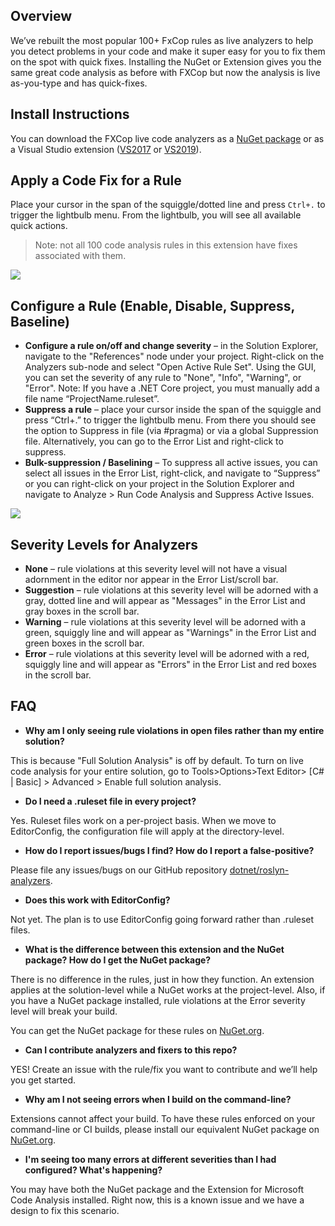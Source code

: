 ## Overview
We’ve rebuilt the most popular 100+ FxCop rules as live analyzers to help you detect problems in your code and make it super easy for you to fix them on the spot with quick fixes. Installing the NuGet or Extension gives you the same great code analysis as before with FXCop but now the analysis is live as-you-type and has quick-fixes.

## Install Instructions
You can download the FXCop live code analyzers as a [NuGet package](https://www.nuget.org/packages/Microsoft.CodeAnalysis.FxCopAnalyzers/) or as a Visual Studio extension ([VS2017](https://marketplace.visualstudio.com/items?itemName=VisualStudioPlatformTeam.MicrosoftCodeAnalysis2017) or [VS2019](https://marketplace.visualstudio.com/items?itemName=VisualStudioPlatformTeam.MicrosoftCodeAnalysis2019)).

## Apply a Code Fix for a Rule
Place your cursor in the span of the squiggle/dotted line and press `Ctrl+.` to trigger the lightbulb menu. From the lightbulb, you will see all available quick actions.
> Note: not all 100 code analysis rules in this extension have fixes associated with them.

<img src="https://github.com/dotnet/roslyn-analyzers/blob/main/docs/MakeStatic.PNG">

## Configure a Rule (Enable, Disable, Suppress, Baseline)
* **Configure a rule on/off and change severity** – in the Solution Explorer, navigate to the "References" node under your project. Right-click on the Analyzers sub-node and select "Open Active Rule Set". Using the GUI, you can set the severity of any rule to "None", "Info", "Warning", or "Error". Note: If you have a .NET Core project, you must manually add a file name “ProjectName.ruleset”. 
* **Suppress a rule** – place your cursor inside the span of the squiggle and press “Ctrl+.” to trigger the lightbulb menu. From there you should see the option to Suppress in file (via #pragma) or via a global Suppression file. Alternatively, you can go to the Error List and right-click to suppress. 
* **Bulk-suppression / Baselining** – To suppress all active issues, you can select all issues in the Error List, right-click, and navigate to “Suppress” or you can right-click on your project in the Solution Explorer and navigate to Analyze > Run Code Analysis and Suppress Active Issues. 

<img src = "https://github.com/dotnet/roslyn-analyzers/blob/main/docs/SuppressErrorList.PNG">

## Severity Levels for Analyzers
* **None** – rule violations at this severity level will not have a visual adornment in the editor nor appear in the Error List/scroll bar.
* **Suggestion** – rule violations at this severity level will be adorned with a gray, dotted line and will appear as "Messages" in the Error List and gray boxes in the scroll bar.
* **Warning** – rule violations at this severity level will be adorned with a green, squiggly line and will appear as "Warnings" in the Error List and green boxes in the scroll bar. 
* **Error** – rule violations at this severity level will be adorned with a red, squiggly line and will appear as "Errors" in the Error List and red boxes in the scroll bar. 
 
## FAQ
* **Why am I only seeing rule violations in open files rather than my entire solution?**

This is because "Full Solution Analysis" is off by default. To turn on live code analysis for your entire solution, go to Tools>Options>Text Editor> [C# | Basic] > Advanced > Enable full solution analysis.

* **Do I need a .ruleset file in every project?**

Yes. Ruleset files work on a per-project basis. When we move to EditorConfig, the configuration file will apply at the directory-level.

* **How do I report issues/bugs I find? How do I report a false-positive?**

Please file any issues/bugs on our GitHub repository [dotnet/roslyn-analyzers](https://github.com/dotnet/roslyn-analyzers/issues).

* **Does this work with EditorConfig?**

Not yet. The plan is to use EditorConfig going forward rather than .ruleset files.

* **What is the difference between this extension and the NuGet package? How do I get the NuGet package?**

There is no difference in the rules, just in how they function. An extension applies at the solution-level while a NuGet works at the project-level. Also, if you have a NuGet package installed, rule violations at the Error severity level will break your build. 

You can get the NuGet package for these rules on [NuGet.org](https://www.nuget.org/packages/Microsoft.CodeAnalysis.FxCopAnalyzers/).

* **Can I contribute analyzers and fixers to this repo?**

YES! Create an issue with the rule/fix you want to contribute and we’ll help you get started.

* **Why am I not seeing errors when I build on the command-line?**

Extensions cannot affect your build. To have these rules enforced on your command-line or CI builds, please install our equivalent NuGet package on [NuGet.org](https://www.nuget.org/packages/Microsoft.CodeAnalysis.FxCopAnalyzers/).

* **I'm seeing too many errors at different severities than I had configured? What's happening?**

You may have both the NuGet package and the Extension for Microsoft Code Analysis installed. Right now, this is a known issue and we have a design to fix this scenario.
